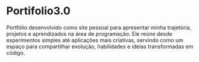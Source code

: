 # Portifolio3.0
Portfólio desenvolvido como site pessoal para apresentar minha trajetória, projetos e aprendizados na área de programação. Ele reúne desde experimentos simples até aplicações mais criativas, servindo como um espaço para compartilhar evolução, habilidades e ideias transformadas em código. 

